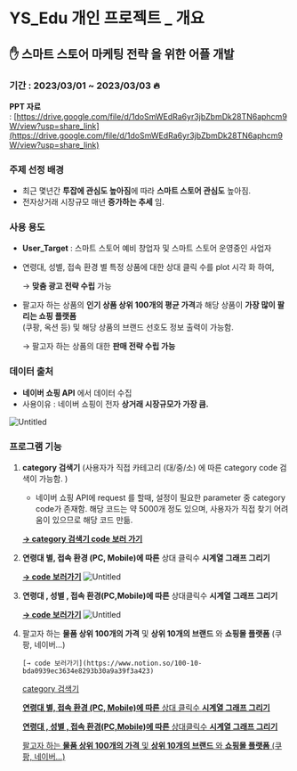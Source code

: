 # YS_Edu 개인 프로젝트 _ 개요

## ✋ 스마트 스토어 마케팅 전략 을 위한 어플 개발

### 기간 : 2023/03/01 ~ 2023/03/03 :fire:

**PPT 자료** : [https://drive.google.com/file/d/1doSmWEdRa6yr3jbZbmDk28TN6aphcm9W/view?usp=share_link](https://drive.google.com/file/d/1doSmWEdRa6yr3jbZbmDk28TN6aphcm9W/view?usp=share_link)

### 주제 선정 배경

- 최근 몇년간 **투잡에 관심도 높아짐**에 따라 **스마트 스토어 관심도** 높아짐.
- 전자상거래 시장규모 매년 **증가하는 추세** 임.

### 사용 용도

- **User_Target** : 스마트 스토어 예비 창업자 및 스마트 스토어 운영중인 사업자  

- 연령대, 성별, 접속 환경 별 특정 상품에 대한 상대 클릭 수를 plot 시각 화 하여,

    → **맞춤 광고 전략 수립** 가능
      
- 팔고자 하는 상품의 **인기 상품 상위 100개의 평균 가격**과 해당 상품이 **가장 많이 팔리는 쇼핑 플랫폼**  
  (쿠팡, 옥션 등) 및 해당 상품의 브랜드 선호도 정보 출력이 가능함.

    → 팔고자 하는 상품의 대한 **판매 전략 수립 가능**

### 데이터 출처

- **네이버 쇼핑 API** 에서 데이터 수집
- 사용이유 : 네이버 쇼핑이 전자 **상거래 시장규모가 가장 큼.**

![Untitled](https://github.com/Kwanghyun97/YSedu_personal_Project/blob/main/dataplot.png)

### 프로그램 기능

1. **category 검색기** (사용자가 직접 카테고리 (대/중/소) 에 따른 category code 검색이 가능함. )
   - 네이버 쇼핑 API에 request 를 할때, 설정이 필요한 parameter 중 category code가 존재함. 해당 코드는 약 5000개 정도 있으며, 사용자가 직접 찾기 어려움이 있으므로 해당 코드 만듦.
    
    [**→ category 검색기 code 보러 가기**](https://github.com/Kwanghyun97/YSedu_personal_Project/blob/main/category_dictionary.py)
    

2. **연령대 별, 접속 환경 (PC, Mobile)에 따른** 상대 클릭수 **시계열 그래프 그리기**
    
      [**→ code 보러가기**](https://github.com/Kwanghyun97/YSedu_personal_Project/blob/main/plot_relative_clicks.py)
      ![Untitled](https://github.com/Kwanghyun97/YSedu_personal_Project/blob/main/%EC%9E%90%EB%8F%99%EC%9A%B0%EC%82%B0_pc_mo_relative_clicks.png)

   

3. **연령대 , 성별 , 접속 환경(PC,Mobile)에 따른** 상대클릭수 **시계열 그래프 그리기**

      [**→ code 보러가기**](https://github.com/Kwanghyun97/YSedu_personal_Project/blob/main/plot_relative_clicks_2.py)
      ![Untitled](https://github.com/Kwanghyun97/YSedu_personal_Project/blob/main/%EC%9E%90%EB%8F%99%EC%9A%B0%EC%82%B0_gender_relative_clicks.png)      

4. 팔고자 하는 **물품 상위 100개의 가격** 및 **상위 10개의 브랜드** 와 **쇼핑몰 플랫폼** (쿠팡, 네이버...)
    
       [→ code 보러가기](https://www.notion.so/100-10-bda0939ec3634e8293b30a9a39f3a423)
    
    [category 검색기](https://www.notion.so/category-8b40db04f54346c383325547ca33fda6)
    
    [**연령대 별, 접속 환경 (PC, Mobile)에 따른** 상대 클릭수 **시계열 그래프 그리기**](https://www.notion.so/PC-Mobile-3ece076370094add973487eafe8ffd8d)
    
    [**연령대 , 성별 , 접속 환경(PC,Mobile)에 따른** 상대클릭수 **시계열 그래프 그리기**](https://www.notion.so/PC-Mobile-fcd561f31b80424ebf144abae016b495)
    
    [팔고자 하는 **물품 상위 100개의 가격** 및 **상위 10개의 브랜드** 와 **쇼핑몰 플랫폼** (쿠팡, 네이버...)](https://www.notion.so/100-10-bda0939ec3634e8293b30a9a39f3a423)
